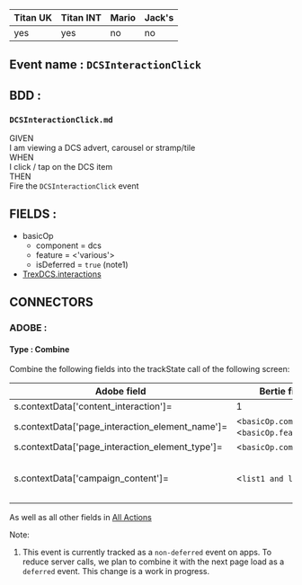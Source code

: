 | Titan UK | Titan INT | Mario | Jack's |
| --- | --- | --- | --- |
| yes | yes | no | no |

## Event name : `DCSInteractionClick`

## BDD :
### `DCSInteractionClick.md`
GIVEN  
I am viewing a DCS advert, carousel or stramp/tile  
WHEN   
I click / tap on the DCS item  
THEN  
Fire the `DCSInteractionClick` event


## FIELDS :

  - basicOp
    - component = dcs
    - feature =  <'various'>
    - isDeferred = `true` (note1)
  - [TrexDCS.interactions](../All/TrexDCS.md#Interactions)

## CONNECTORS
### ADOBE :

#### Type : Combine

Combine the following fields into the trackState call of the following screen:

| Adobe field | Bertie field | Note |
| --- | --- | --- |
| s.contextData['content_interaction']= | 1 | |
| s.contextData['page_interaction_element_name']= | <`basicOp.component`>`:`<`basicOp.feature`> | |
| s.contextData['page_interaction_element_type']= | <`basicOp.component`> | |
| s.contextData['campaign_content']= | <`list1 and list2`> | see [List1 & List2](../../Connectors/Adobe/List2List1Syntax.md)|

As well as all other fields in [All Actions](../All/AllActions.md) 

Note:
1. This event is currently tracked as a `non-deferred` event on apps. To reduce server calls, we plan to combine it with the next page load as a `deferred` event. This change is a work in progress.


